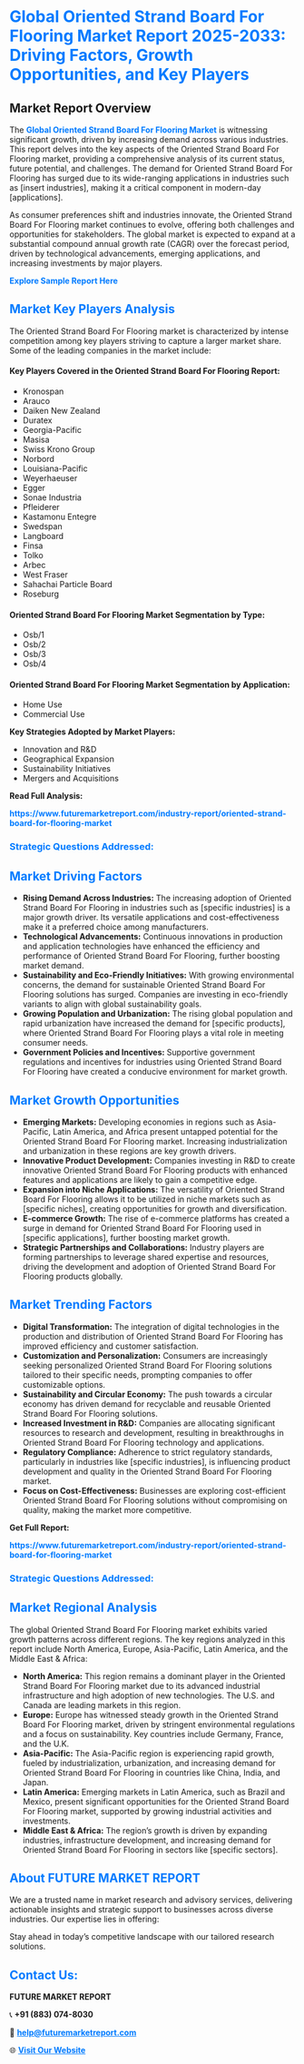 <h1 style="color: #007BFF;">Global Oriented Strand Board For Flooring Market Report 2025-2033: Driving Factors, Growth Opportunities, and Key Players</h1>

<section id="overview">
<h2>Market Report Overview</h2>
<p>The <a href="https://www.futuremarketreport.com/industry-report/oriented-strand-board-for-flooring-market" style="color: #007BFF; text-decoration: none;"><strong>Global Oriented Strand Board For Flooring Market</strong></a> is witnessing significant growth, driven by increasing demand across various industries. This report delves into the key aspects of the Oriented Strand Board For Flooring market, providing a comprehensive analysis of its current status, future potential, and challenges. The demand for Oriented Strand Board For Flooring has surged due to its wide-ranging applications in industries such as [insert industries], making it a critical component in modern-day [applications].</p>
<p>As consumer preferences shift and industries innovate, the Oriented Strand Board For Flooring market continues to evolve, offering both challenges and opportunities for stakeholders. The global market is expected to expand at a substantial compound annual growth rate (CAGR) over the forecast period, driven by technological advancements, emerging applications, and increasing investments by major players.</p>
</section>

<section id="overview">
<p><a href="https://www.futuremarketreport.com/request-sample/reportId=29492" style="color: #007BFF; text-decoration: none;"><strong>Explore Sample Report Here</strong></a></p>
</section>

<section id="key-players">
<h2 style="color: #007BFF;">Market Key Players Analysis</h2>
<p>The Oriented Strand Board For Flooring market is characterized by intense competition among key players striving to capture a larger market share. Some of the leading companies in the market include:</p>
<h4>Key Players Covered in the Oriented Strand Board For Flooring Report:</h4>
<ul><li>Kronospan</li><li>Arauco</li><li>Daiken New Zealand</li><li>Duratex</li><li>Georgia-Pacific</li><li>Masisa</li><li>Swiss Krono Group</li><li>Norbord</li><li>Louisiana-Pacific</li><li>Weyerhaeuser</li><li>Egger</li><li>Sonae Industria</li><li>Pfleiderer</li><li>Kastamonu Entegre</li><li>Swedspan</li><li>Langboard</li><li>Finsa</li><li>Tolko</li><li>Arbec</li><li>West Fraser</li><li>Sahachai Particle Board</li><li>Roseburg</li></ul>
<h4>Oriented Strand Board For Flooring Market Segmentation by Type:</h4>
<ul><li>Osb/1</li><li>Osb/2</li><li>Osb/3</li><li>Osb/4</li></ul>

<h4>Oriented Strand Board For Flooring Market Segmentation by Application:</h4>
<ul><li>Home Use</li><li>Commercial Use</li></ul>
<p><strong>Key Strategies Adopted by Market Players:</strong></p>
<ul>
<li>Innovation and R&D</li>
<li>Geographical Expansion</li>
<li>Sustainability Initiatives</li>
<li>Mergers and Acquisitions</li>
</ul>
</section>

<section>
<p><strong>Read Full Analysis: </strong></p><a href="https://www.futuremarketreport.com/industry-report/oriented-strand-board-for-flooring-market" style="color: #007BFF; text-decoration: none;"><strong>https://www.futuremarketreport.com/industry-report/oriented-strand-board-for-flooring-market</strong></a>
<h3 style="color: #007BFF;">Strategic Questions Addressed:</h3>
</section>

<section id="driving-factors">
<h2 style="color: #007BFF;">Market Driving Factors</h2>
<ul>
<li><strong>Rising Demand Across Industries:</strong> The increasing adoption of Oriented Strand Board For Flooring in industries such as [specific industries] is a major growth driver. Its versatile applications and cost-effectiveness make it a preferred choice among manufacturers.</li>
<li><strong>Technological Advancements:</strong> Continuous innovations in production and application technologies have enhanced the efficiency and performance of Oriented Strand Board For Flooring, further boosting market demand.</li>
<li><strong>Sustainability and Eco-Friendly Initiatives:</strong> With growing environmental concerns, the demand for sustainable Oriented Strand Board For Flooring solutions has surged. Companies are investing in eco-friendly variants to align with global sustainability goals.</li>
<li><strong>Growing Population and Urbanization:</strong> The rising global population and rapid urbanization have increased the demand for [specific products], where Oriented Strand Board For Flooring plays a vital role in meeting consumer needs.</li>
<li><strong>Government Policies and Incentives:</strong> Supportive government regulations and incentives for industries using Oriented Strand Board For Flooring have created a conducive environment for market growth.</li>
</ul>
</section>

<section id="growth-opportunities">
<h2 style="color: #007BFF;">Market Growth Opportunities</h2>
<ul>
<li><strong>Emerging Markets:</strong> Developing economies in regions such as Asia-Pacific, Latin America, and Africa present untapped potential for the Oriented Strand Board For Flooring market. Increasing industrialization and urbanization in these regions are key growth drivers.</li>
<li><strong>Innovative Product Development:</strong> Companies investing in R&D to create innovative Oriented Strand Board For Flooring products with enhanced features and applications are likely to gain a competitive edge.</li>
<li><strong>Expansion into Niche Applications:</strong> The versatility of Oriented Strand Board For Flooring allows it to be utilized in niche markets such as [specific niches], creating opportunities for growth and diversification.</li>
<li><strong>E-commerce Growth:</strong> The rise of e-commerce platforms has created a surge in demand for Oriented Strand Board For Flooring used in [specific applications], further boosting market growth.</li>
<li><strong>Strategic Partnerships and Collaborations:</strong> Industry players are forming partnerships to leverage shared expertise and resources, driving the development and adoption of Oriented Strand Board For Flooring products globally.</li>
</ul>
</section>

<section id="trending-factors">
<h2 style="color: #007BFF;">Market Trending Factors</h2>
<ul>
<li><strong>Digital Transformation:</strong> The integration of digital technologies in the production and distribution of Oriented Strand Board For Flooring has improved efficiency and customer satisfaction.</li>
<li><strong>Customization and Personalization:</strong> Consumers are increasingly seeking personalized Oriented Strand Board For Flooring solutions tailored to their specific needs, prompting companies to offer customizable options.</li>
<li><strong>Sustainability and Circular Economy:</strong> The push towards a circular economy has driven demand for recyclable and reusable Oriented Strand Board For Flooring solutions.</li>
<li><strong>Increased Investment in R&D:</strong> Companies are allocating significant resources to research and development, resulting in breakthroughs in Oriented Strand Board For Flooring technology and applications.</li>
<li><strong>Regulatory Compliance:</strong> Adherence to strict regulatory standards, particularly in industries like [specific industries], is influencing product development and quality in the Oriented Strand Board For Flooring market.</li>
<li><strong>Focus on Cost-Effectiveness:</strong> Businesses are exploring cost-efficient Oriented Strand Board For Flooring solutions without compromising on quality, making the market more competitive.</li>
</ul>
</section>

<section>
<p><strong>Get Full Report: </strong></p><a href="https://www.futuremarketreport.com/industry-report/oriented-strand-board-for-flooring-market" style="color: #007BFF; text-decoration: none;"><strong>https://www.futuremarketreport.com/industry-report/oriented-strand-board-for-flooring-market</strong></a>
<h3 style="color: #007BFF;">Strategic Questions Addressed:</h3>
</section>


<section id="regional-analysis">
<h2 style="color: #007BFF;">Market Regional Analysis</h2>
<p>The global Oriented Strand Board For Flooring market exhibits varied growth patterns across different regions. The key regions analyzed in this report include North America, Europe, Asia-Pacific, Latin America, and the Middle East & Africa:</p>
<ul>
<li><strong>North America:</strong> This region remains a dominant player in the Oriented Strand Board For Flooring market due to its advanced industrial infrastructure and high adoption of new technologies. The U.S. and Canada are leading markets in this region.</li>
<li><strong>Europe:</strong> Europe has witnessed steady growth in the Oriented Strand Board For Flooring market, driven by stringent environmental regulations and a focus on sustainability. Key countries include Germany, France, and the U.K.</li>
<li><strong>Asia-Pacific:</strong> The Asia-Pacific region is experiencing rapid growth, fueled by industrialization, urbanization, and increasing demand for Oriented Strand Board For Flooring in countries like China, India, and Japan.</li>
<li><strong>Latin America:</strong> Emerging markets in Latin America, such as Brazil and Mexico, present significant opportunities for the Oriented Strand Board For Flooring market, supported by growing industrial activities and investments.</li>
<li><strong>Middle East & Africa:</strong> The region’s growth is driven by expanding industries, infrastructure development, and increasing demand for Oriented Strand Board For Flooring in sectors like [specific sectors].</li>
</ul>
</section>

<footer>
<h2 style="color: #007BFF;">About FUTURE MARKET REPORT</h2>
<p>We are a trusted name in market research and advisory services, delivering actionable insights and strategic support to businesses across diverse industries. Our expertise lies in offering:</p>

<p>Stay ahead in today’s competitive landscape with our tailored research solutions.</p>

<h2 style="color: #007BFF;">Contact Us:</h2>
<p><strong>FUTURE MARKET REPORT</strong></p>
<p>📞 <strong>+91 (883) 074-8030</strong></p>
<p>📧 <strong><a href="mailto:help@futuremarketreport.com" style="color: #007BFF;">help@futuremarketreport.com</a></strong></p>
<p>🌐 <strong><a href="https://www.futuremarketreport.com/" style="color: #007BFF;">Visit Our Website</a></strong></p>
</footer>